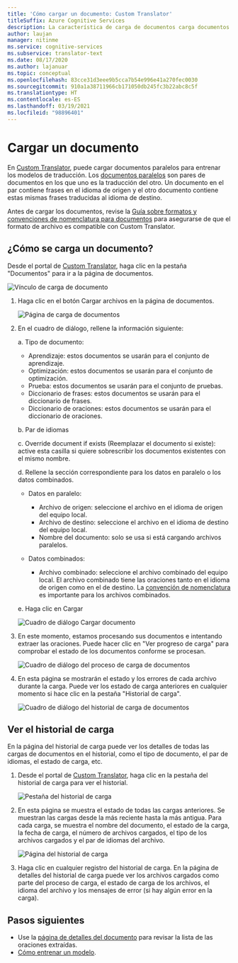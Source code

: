 ```yaml
---
title: 'Cómo cargar un documento: Custom Translator'
titleSuffix: Azure Cognitive Services
description: La característica de carga de documentos carga documentos en paralelo (dos documentos donde uno es el origen y el otro es la traducción) en el servicio.
author: laujan
manager: nitinme
ms.service: cognitive-services
ms.subservice: translator-text
ms.date: 08/17/2020
ms.author: lajanuar
ms.topic: conceptual
ms.openlocfilehash: 83cce31d3eee9b5cca7b54e996e41a270fec0030
ms.sourcegitcommit: 910a1a38711966cb171050db245fc3b22abc8c5f
ms.translationtype: HT
ms.contentlocale: es-ES
ms.lasthandoff: 03/19/2021
ms.locfileid: "98896401"
---
```

# <a name="upload-a-document"></a>Cargar un documento

En [Custom Translator](https://portal.customtranslator.azure.ai), puede cargar documentos paralelos para entrenar los modelos de traducción. Los [documentos paralelos](what-are-parallel-documents.md) son pares de documentos en los que uno es la traducción del otro. Un documento en el par contiene frases en el idioma de origen y el otro documento contiene estas mismas frases traducidas al idioma de destino.

Antes de cargar los documentos, revise la [Guía sobre formatos y convenciones de nomenclatura para documentos](document-formats-naming-convention.md) para asegurarse de que el formato de archivo es compatible con Custom Translator.

## <a name="how-to-upload-document"></a>¿Cómo se carga un documento?

Desde el portal de [Custom Translator](https://portal.customtranslator.azure.ai), haga clic en la pestaña "Documentos" para ir a la página de documentos.

![Vínculo de carga de documento](media/how-to/how-to-upload-1.png)


1.  Haga clic en el botón Cargar archivos en la página de documentos.

    ![Página de carga de documentos](media/how-to/how-to-upload-2.png)

2.  En el cuadro de diálogo, rellene la información siguiente:

    a.  Tipo de documento:

    -  Aprendizaje: estos documentos se usarán para el conjunto de aprendizaje.
    -  Optimización: estos documentos se usarán para el conjunto de optimización.
    -  Prueba: estos documentos se usarán para el conjunto de pruebas.
    -  Diccionario de frases: estos documentos se usarán para el diccionario de frases.
    -  Diccionario de oraciones: estos documentos se usarán para el diccionario de oraciones.

    b.  Par de idiomas

    c.  Override document if exists (Reemplazar el documento si existe): active esta casilla si quiere sobrescribir los documentos existentes con el mismo nombre.

    d.  Rellene la sección correspondiente para los datos en paralelo o los datos combinados.

    -  Datos en paralelo:
        -  Archivo de origen: seleccione el archivo en el idioma de origen del equipo local.
        -  Archivo de destino: seleccione el archivo en el idioma de destino del equipo local.
        -  Nombre del documento: solo se usa si está cargando archivos paralelos.

    - Datos combinados:
        -  Archivo combinado: seleccione el archivo combinado del equipo local. El archivo combinado tiene las oraciones tanto en el idioma de origen como en el de destino. La [convención de nomenclatura](document-formats-naming-convention.md) es importante para los archivos combinados.

    e.  Haga clic en Cargar

    ![Cuadro de diálogo Cargar documento](media/how-to/how-to-upload-dialog.png)

3.  En este momento, estamos procesando sus documentos e intentando extraer las oraciones. Puede hacer clic en "Ver progreso de carga" para comprobar el estado de los documentos conforme se procesan.

    ![Cuadro de diálogo del proceso de carga de documentos](media/how-to/how-to-upload-processing-dialog.png)

4.  En esta página se mostrarán el estado y los errores de cada archivo durante la carga. Puede ver los estado de carga anteriores en cualquier momento si hace clic en la pestaña "Historial de carga".

    ![Cuadro de diálogo del historial de carga de documentos](media/how-to/how-to-upload-document-history.png)


## <a name="view-upload-history"></a>Ver el historial de carga

En la página del historial de carga puede ver los detalles de todas las cargas de documentos en el historial, como el tipo de documento, el par de idiomas, el estado de carga, etc.

1. Desde el portal de [Custom Translator](https://portal.customtranslator.azure.ai), haga clic en la pestaña del historial de carga para ver el historial.

    ![Pestaña del historial de carga](media/how-to/how-to-upload-history-1.png)

2. En esta página se muestra el estado de todas las cargas anteriores. Se muestran las cargas desde la más reciente hasta la más antigua. Para cada carga, se muestra el nombre del documento, el estado de la carga, la fecha de carga, el número de archivos cargados, el tipo de los archivos cargados y el par de idiomas del archivo.

    ![Página del historial de carga](media/how-to/how-to-document-history-2.png)

3. Haga clic en cualquier registro del historial de carga. En la página de detalles del historial de carga puede ver los archivos cargados como parte del proceso de carga, el estado de carga de los archivos, el idioma del archivo y los mensajes de error (si hay algún error en la carga).

## <a name="next-steps"></a>Pasos siguientes

- Use la [página de detalles del documento](how-to-view-document-details.md) para revisar la lista de las oraciones extraídas.
- [Cómo entrenar un modelo](how-to-train-model.md).
